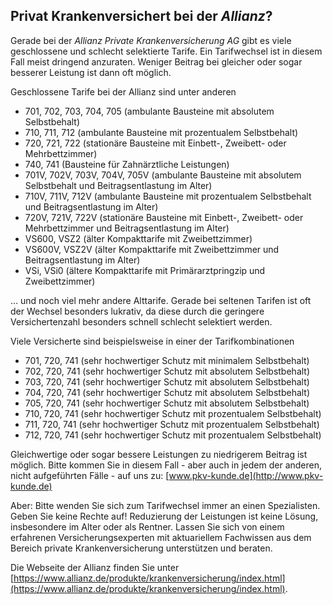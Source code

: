 <redirect data-lift="head" href="http://www.minerva-kundenrechte.de/pkv/tarifwechsel-allianz"></redirect>

## Privat Krankenversichert bei der *Allianz*?

Gerade bei der *Allianz Private Krankenversicherung AG*
gibt es viele geschlossene und schlecht selektierte Tarife. Ein Tarifwechsel ist in diesem Fall meist dringend anzuraten.
Weniger Beitrag bei gleicher oder sogar besserer Leistung ist dann oft möglich.

Geschlossene Tarife bei der Allianz sind unter anderen

* 701, 702, 703, 704, 705 (ambulante Bausteine mit absolutem Selbstbehalt)
* 710, 711, 712 (ambulante Bausteine mit prozentualem Selbstbehalt)
* 720, 721, 722 (stationäre Bausteine mit Einbett-, Zweibett- oder Mehrbettzimmer)
* 740, 741 (Bausteine für Zahnärztliche Leistungen)
* 701V, 702V, 703V, 704V, 705V (ambulante Bausteine mit absolutem Selbstbehalt und Beitragsentlastung im Alter)
* 710V, 711V, 712V (ambulante Bausteine mit prozentualem Selbstbehalt und Beitragsentlastung im Alter)
* 720V, 721V, 722V (stationäre Bausteine mit Einbett-, Zweibett- oder Mehrbettzimmer und Beitragsentlastung im Alter)
* VS600, VSZ2 (älter Kompakttarife mit Zweibettzimmer)
* VS600V, VSZ2V (älter Kompakttarife mit Zweibettzimmer und Beitragsentlastung im Alter)
* VSi, VSi0 (ältere Kompakttarife mit Primärarztpringzip und Zweibettzimmer)

... und noch viel mehr andere Alttarife. Gerade bei seltenen Tarifen ist oft der Wechsel besonders lukrativ,
da diese durch die geringere Versichertenzahl besonders schnell schlecht selektiert werden.

Viele Versicherte sind beispielsweise in einer der Tarifkombinationen

* 701, 720, 741 (sehr hochwertiger Schutz mit minimalem Selbstbehalt)
* 702, 720, 741 (sehr hochwertiger Schutz mit absolutem Selbstbehalt)
* 703, 720, 741 (sehr hochwertiger Schutz mit absolutem Selbstbehalt)
* 704, 720, 741 (sehr hochwertiger Schutz mit absolutem Selbstbehalt)
* 705, 720, 741 (sehr hochwertiger Schutz mit absolutem Selbstbehalt)
* 710, 720, 741 (sehr hochwertiger Schutz mit prozentualem Selbstbehalt)
* 711, 720, 741 (sehr hochwertiger Schutz mit prozentualem Selbstbehalt)
* 712, 720, 741 (sehr hochwertiger Schutz mit prozentualem Selbstbehalt)

Gleichwertige oder sogar bessere Leistungen zu niedrigerem Beitrag ist möglich. 
Bitte kommen Sie in diesem Fall - aber auch in jedem der anderen, nicht aufgeführten Fälle - 
auf uns zu: [www.pkv-kunde.de](http://www.pkv-kunde.de)

Aber: Bitte wenden Sie sich zum Tarifwechsel immer an einen Spezialisten. Geben Sie keine Rechte auf! 
Reduzierung der Leistungen ist keine Lösung, insbesondere im Alter oder als Rentner. 
Lassen Sie sich von einem erfahrenen Versicherungsexperten mit aktuariellem Fachwissen
aus dem Bereich private Krankenversicherung unterstützen und beraten.

Die Webseite der Allianz finden Sie unter
[https://www.allianz.de/produkte/krankenversicherung/index.html](https://www.allianz.de/produkte/krankenversicherung/index.html).
